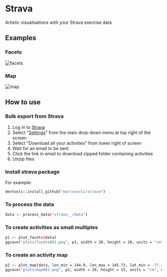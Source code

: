 # Strava

Artistic visualisations with your Strava exercise data

## Examples

### Facets

![facets](https://github.com/marcusvolz/strava/blob/master/plots/facets001.png "Facets, showing activity outlines")

### Map

![map](https://github.com/marcusvolz/strava/blob/master/plots/map001.png "Map, showing activities on a map")

## How to use

### Bulk export from Strava

1. Log in to [Strava](https://www.strava.com/)
2. Select "[Settings](https://www.strava.com/settings/profile)" from the main drop-down menu at top right of the screen
3. Select "Download all your activities" from lower right of screen
4. Wait for an email to be sent
5. Click the link in email to download zipped folder containing activities
6. Unzip files

### Install strava package

For example:

```bash
devtools::install_github("marcusvolz/strava")
```

### To process the data

```bash
data <- process_data("strava__/data")
```

### To create activities as small multiples

```bash
p1 <- plot_facets(data)
ggsave("plots/facets001.png", p1, width = 20, height = 20, units = "cm")
```

### To create an activity map

```bash
p2 <- plot_map(data, lon_min = 144.9, lon_max = 145.73, lat_min = -37.475, lat_max = -38.1)
ggsave("plots/map001.png", p2, width = 20, height = 15, units = "cm", dpi = 600)
```
